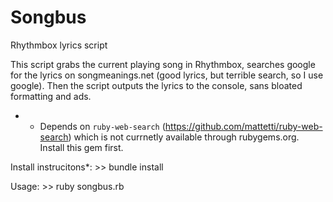 # Songbus

Rhythmbox lyrics script

This script grabs the current playing song in Rhythmbox, searches google for the
lyrics on songmeanings.net (good lyrics, but terrible search, so I use google).
Then the script outputs the lyrics to the console, sans bloated formatting and
ads.

* - Depends on `ruby-web-search` (https://github.com/mattetti/ruby-web-search)
which is not currnetly available through rubygems.org. Install this gem first.

Install instrucitons*:
    >> bundle install

Usage:
    >> ruby songbus.rb

